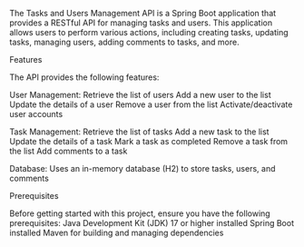 The Tasks and Users Management API is a Spring Boot application that provides a
RESTful API for managing tasks and users. This application allows users to perform
various actions, including creating tasks, updating tasks, managing users,
adding comments to tasks, and more.


Features

The API provides the following features:

User Management:
    Retrieve the list of users
    Add a new user to the list
    Update the details of a user
    Remove a user from the list
    Activate/deactivate user accounts

Task Management:
    Retrieve the list of tasks
    Add a new task to the list
    Update the details of a task
    Mark a task as completed
    Remove a task from the list
    Add comments to a task
    
Database:
    Uses an in-memory database (H2) to store tasks, users, and comments

Prerequisites

Before getting started with this project, ensure you have the following prerequisites:
Java Development Kit (JDK) 17 or higher installed
Spring Boot installed
Maven for building and managing dependencies
